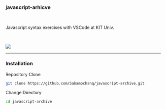 ### javascript-arhicve

<br>

Javascript syntax exercises with VSCode at KIT Univ.

<br>

[![](https://img.shields.io/badge/Lincese-Unlicense-blue)](https://github.com/Sakamochanq/javascript-archive/blob/master/LICENSE)

---

### Installation

Repository Clone
```bash
git clone https://github.com/Sakamochanq/javascript-archive.git
```

Change Directory
```bash
cd javascript-archive
```
